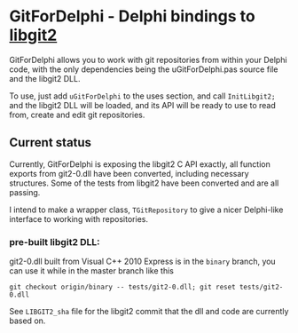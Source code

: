 GitForDelphi - Delphi bindings to [libgit2](https://github.com/libgit2/libgit2)
=================================

GitForDelphi allows you to work with git repositories from within your Delphi code, with the only dependencies being the uGitForDelphi.pas source file and the libgit2 DLL.

To use, just add `uGitForDelphi` to the uses section, and call `InitLibgit2;` and the libgit2 DLL will be loaded, and its API will be ready to use to read from, create and edit git repositories.

Current status
--------------

Currently, GitForDelphi is exposing the libgit2 C API exactly, all function exports from git2-0.dll have been converted, including necessary structures. Some of the tests from libgit2 have been converted and are all passing.

I intend to make a wrapper class, `TGitRepository` to give a nicer Delphi-like interface to working with repositories.



### pre-built libgit2 DLL:

git2-0.dll built from Visual C++ 2010 Express is in the `binary` branch,
you can use it while in the master branch like this

    git checkout origin/binary -- tests/git2-0.dll; git reset tests/git2-0.dll

See `LIBGIT2_sha` file for the libgit2 commit that the dll and code are currently based on.

